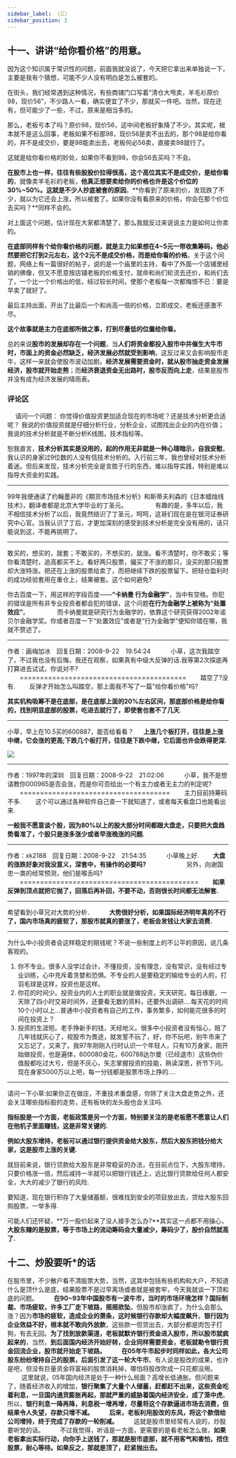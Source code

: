 ```yaml
---
sidebar_label: （三）
sidebar_position: 3
---
```



## 十一、讲讲“给你看价格”的用意。

因为这个知识属于常识性的问题，前面我就没说了，今天把它拿出来单独说一下，主要是我有个猜想，可能不少人没有明白是怎么被套的。

在街头，我们经常遇到这种情况，有些商铺门口写着“清仓大甩卖，羊毛衫原价98，现价56”，不少路人一看，确实便宜了不少，那就买一件吧。当然，现在还有，但可能少了一些，不过，原来是相当多的。

那么，老板亏本了吗？原价98，现价56，这中间老板好象降了不少。其实呢，根本就不是这么回事，老板如果不标那98，现价56是卖不出去的，那个98是给你看的，并不是成交价，要是98能卖出去，老板何必56卖，直接卖98就行了。

这就是给你看价格的妙处，如果你不看到98，你会56去买吗？不会。

**在股市上也一样，往往有些股股价拉得很高，这个高位其实不是成交价，是给你看的**，就像卖羊毛衫的老板，**他真正想要卖给你的价格也许是这个价位的30%~50%。这就是不少人抄底被套的原因**。**你看到了原来的价，发现跌了不少，就以为它还会上涨，所以被套了。如果你没有看原来的价格，你会在那个价位去买吗？**同样不会的。

对上面这个问题，估计现在大家都清楚了，那么我就反过来说说主力是如何让你卖的。

**在底部同样有个给你看价格的问题，就是主力如果想在4~5元一带收集筹码，他必然要把它打到2元左右，这个2元不是成交价格，而是给你看的价格**。关于这个问题，网络上有一篇很好的帖子，说的是一个庙里的主持，看中了外面一个店铺里经销的佛像，但又不愿意按店铺老板的价格支付，就命和尚们轮流去还价，和尚们去了，一个比一个价格出的低，经过较长时间，使那个老板每一次都悔恨不已：要是早卖了就好了。

最后主持出面，开出了比最后一个和尚高一倍的价格，立即成交，老板还感激不尽。

**这个故事就是主力在底部所做之事，打到尽量低的位置给你看。**

总的来说**股市的发展却存在一个问题**，当**人们将资金都投入股市中并催生大牛市时，市面上的资金必然缺乏，经济发展必然就受到影响**，这反过来又会影响股市走牛，这样一来就会使股市波动加剧。**经济发展需要资金时，就从股市抽走资金发展经济，股市就开始走熊**；而**经济衰退资金无出路时，股市反而向上走**，结果是股市并没有成为经济发展的晴雨表。

### 评论区

　
请问一个问题： 你觉得价值投资更加适合现在的市场呢？还是技术分析更合适呢？ 我说的价值投资就是仔细分析行业，分析企业，试图找出企业的内在价值； 我说的技术分析就是不断分析K线图，技术指标等。

恕我直言，**技术分析其实是没用的，起的作用无非就是一种心理暗示，自我安慰**。我认识的身家过9位数的人没有信技术分析的。入行前三年，我也曾经对技术分析着迷。但后来发现，技术分析完全是言胜于行的东西，难以指导实践，特别是难以指导大资金的实践。

---

99年我便通读了约翰墨非的《期货市场技术分析》和斯蒂夫利森的《日本蜡烛线技术》，翻译者都是北京大学毕业的丁圣元。
　　　　
有趣的是，多年以后，我不相信技术分析了以后，我竟然结识了丁圣元，呵呵，这哥们现在是在银河证券研究中心官。当我认识了丁后，才更加深刻的感受到技术分析是完全没有用的，话只能说到这，不能再挑明了。

---

敢买的，想买的，就套；不敢买的，不想买的，就涨。看不清楚时，你不敢买；等你看清楚时，追高都买不上。看好两只股票，偏买了不涨的那只，没买的那只股票却大涨特涨。把还在上涨的股票给卖了，而把继续下跌的股票留下。把轻仓盈利时的成功经验套用在重仓上，结果被套。这个如何避免?

你去百度一下，用这样的字段百度——**“卡纳曼 行为金融学”**，当中有空格。你犯的错误是所有非专业投资者都会犯的错误，这个问题**在行为金融学上被称为“处置效应”**。
　　　　
而卡纳曼就是研究行为金融学的，依靠这个研究获得2002年诺贝尔金融学奖。你或者百度一下“处置效应”或者是“行为金融学”便知你错在哪，我就不赘述了。

---

作者：画梅加冰　回复日期：2008-9-22　19:54:24　
　　小草，这次我踏空了，不过我也没有后悔，我还在观察，如果真有中级大反弹的话.我等第2次探底再打算进去试试，你说对不?
　　=========================================
　　踏空了?没有.
　　反弹才开始怎么叫踏空，那上面我不写了一篇"给你看价格"吗?

**其实机构吸筹不是在底部，是在底部上面的20%左右区间，那底部价格是给你看的，找到明显底部的股票，吃进去就行了，即使套也套不了几天**.

---

小草，早上在10.5买的600887，能否给看看？
　
**上涨几个板打开，往往是上涨中继，它会涨的更高;下跌几个板打开，往往是下跌中继，它后面也许会跌得更深.**

![](https://img.arctee.cn/one/202209042201700.png)

---

作者：1997年的深圳　回复日期：2008-9-22　21:02:06　
　　小草，我不是想请教你000965是否会涨，而是你可否给出一个有主力或者无主力的判定呢?
　　=====================================
　　主力目前持筹码不多.
　　这个可以通过各种软件自己查一下就知道了，或者每天看盘口也能看出来.

**一般我不愿意谈个股，因为80%以上的股大部分时间都跟大盘走，只要把大盘趋势看准了，个股只是涨多涨少或者早涨晚涨的问题.**

---

作者：xk2188　回复日期：2008-9-22　21:54:35　
　　小草晚上好.
　　**大盘的涨跌好象对我没意义，深套中，有操作的必要吗?**
　　　　
　　另外，向谢国忠一类的经常预测，他们是喉舌吗?
　　============================================
　　**如果反弹到顶点就把它抛了，回落后再补回，不要不动，否则很长时间都无法解套.**

---

希望看到小草兄对大势的分析．
　　
**大势很好分析，如果国际经济明年真的不行了，国内市场真的疲软了，那股市就真的要涨了，老板会发钱让大家去消费.**

---

为什么中小投资者会这样稳定的赔钱呢？不说一些制度上的不公平的原因，说几条客观的。
　　　　　　
1. 你不专业。很多人没学过会计，不懂投资，没有理念，没有常识，没有经过专业训练，心中充斥着贪婪和恐惧。不专业的人是要稳定的输给专业的人的，打羽毛球是这样，投资也是这样。
　　　　　　
2. 你花的时间少。投资业内的人士的职业就是做投资，天天研究，每日琢磨，一天除了四小时交易时间外，还要看无数的资料，还要外出调研....每天花的时间10个小时以上...普通中小投资者有自己的工作，事务繁多，如何能花很多的时间在投资上？
　　　　　　
3. 投资的生涯短。老手挣新手的钱，天经地义。很多中小投资者没有恒心，赔了几年钱就灰心了，视股市为畏途，就发誓不玩了，好，你不玩吧，别牛市来了又忘记了，又来了。我97年刚刚入行时认识一个年轻人，只有10万身家，刚开始做投资，也是遍体，600080金花，600788达尔曼（已经退市）这些伪价值股都吃过大亏，但是不灰心，矢志掌握投资的技能，熟读深思，折节下问。现在身家5000万以上吧，每一分钱都是股票市场上挣的....

---

请问一下小草:如果你正在做庄，不重技术重盘感，你除了关注大盘走势之外，还会关注哪些指标股的走势，还有板块的龙头股也会关注吗.

**指标股是一个方面，老板政策是另一个方面，特别要关注的是老板愿不愿意让人们在他机子里面赚钱，这是非常关键的.**

**例如大股东增持，老板可以通过银行提供资金给大股东，然后大股东把钱分给大家，这是股市上涨的关键.**

就目前来说，银行贷款给大股东是非常稳妥的办法，在目前点位下，大股东增持，只要价格涨一倍，然后减持一半就可以把银行钱还上，远比银行贷款给任何人都安全，大大的减少了银行的风险.

要知道，现在银行积存了大量储蓄额，很难找到安全的项目放出去，贷给大股东回购股票，一举多得.

可能人们还怀疑，**万一股价起来了没人接手怎么办?**其实这一点都不用操心，**大股东赚的是股票，等于市场上的流动筹码会大量减少，筹码少了，股价自然就高了.**

## 十二、炒股要听*的话

在股市里，不少散户看不清股票大势，当然，这其中包括有些机构和大户，不知道什么是顶什么是底，结果股票不是过早离场或者就是被套牢，今天我就谈一下顶和底的问题。
　　
**在90~93年中国股市有一波牛市，当时的市场环境怎样？国际制裁、市场疲软，许多工厂走下坡路，摇摇欲坠**。但股市却涨疯了，为什么会那么涨？因为**市场的疲软，造成企业的萧条，这时候银行存款却大幅度飙升**。**银行因为企业效益不好，根本就不敢向外放款**，这些款一但贷出去，大部分都是肉包子打狗，有去无回。**为了找到放款渠道，老板就默许银行资金进入股市，所以股市就疯起来的**，当然，**到后面国内经济开始好转，企业同样需要资金，老板就勒令银行资金回流企业，股市就开始走下坡路。**
　　
**在05年牛市起步时同样如此，各大公司股东纷纷增持自己的股票，后面引发了这一轮大牛市**。有人说是股改的成果，也许是吧，但没有巨量资金将富裕的股票消耗掉，哪怕将股改吹成一只花都没用。
　　
这里就说，05年国内经济是处于一种什么局面？高增长低通胀。但问题来了，随着经济收入的增加，**银行聚集了大量个人储蓄，赶都赶不出来，这些资金吃着利息，一旦国内通货膨胀再起，那就严重的威胁着国内经济安全，成了笼中虎**。所以，**银行利息一降再降，利息税一增再增，尽量将这个存款逼进市场去消费，但结果令人失望，存款只增不减。**
　　
**后来，老板利用股改的东风，将这个款借给公司增持，终于完成了存款的一轮削减。**
　　
这就是股市里经常有人说的，炒股要听党的话。
　　
不过我觉得，听话是一方面，更需要的是看老板怎么做，**如果老板拿出实际行动，向你手上送钱了，那就是股市底部，就不用客气和害怕，捂住股票，耐心等待。如果反之，那就是顶了，赶紧抛出去。**
